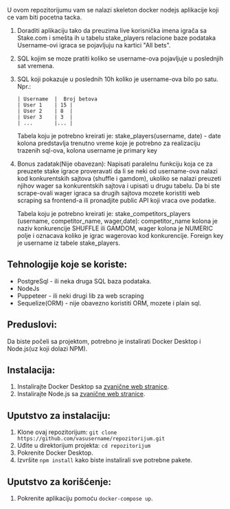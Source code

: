 
U ovom repozitorijumu vam se nalazi skeleton docker nodejs aplikacije koji ce vam biti pocetna tacka.

1.  Doraditi aplikaciju tako da preuzima live korisnička imena igrača sa Stake.com i smešta ih u tabelu stake_players relacione baze podataka
    Username-ovi igraca se pojavljuju na kartici "All bets".
2.  SQL kojim se moze pratiti koliko se username-ova pojavljuje u poslednjih sat vremena.
3.  SQL koji pokazuje u poslednih 10h koliko je username-ova bilo po satu.
    Npr.:
    
        | Username  |  Broj betova
        | User 1    | 15 |
        | User 2    | 8  |
        | User 3    | 3  |
        | ...       |... |
    
    Tabela koju je potrebno kreirati je: 
    stake_players(username, date) - date kolona predstavlja trenutno vreme koje je potrebno za realizaciju trazenih sql-ova, kolona username je primary key
5. Bonus zadatak(Nije obavezan):
    Napisati paralelnu funkciju koja ce za preuzete stake igrace proveravati da li se neki od username-ova nalazi kod konkurentskih sajtova (shuffle i gamdom), ukoliko se nalazi preuzeti njihov wager sa konkurentskih sajtova i upisati u drugu tabelu.
    Da bi ste scrape-ovali wager igraca sa drugih sajtova mozete koristiti web scraping sa frontend-a ili pronadjite public API koji vraca ove podatke. 
    
    Tabela koju je potrebno kreirati je:
    stake_competitors_players (username, competitor_name, wager,date): competitor_name kolona je naziv konkurencije  SHUFFLE ili GAMDOM, wager kolona je NUMERIC polje i oznacava koliko je igrac wagerovao kod konkurencije. Foreign key je username iz tabele stake_players.


## Tehnologije koje se koriste:

- PostgreSql - ili neka druga SQL baza podataka.
- NodeJs
- Puppeteer - ili neki drugi lib za web scraping
- Sequelize(ORM) - nije obavezno koristiti ORM, mozete i plain sql.

## Preduslovi:

Da biste počeli sa projektom, potrebno je instalirati Docker Desktop i Node.js(uz koji dolazi NPM).

## Instalacija:

1. Instalirajte Docker Desktop sa [zvanične web stranice](https://www.docker.com/products/docker-desktop).
2. Instalirajte Node.js sa [zvanične web stranice](https://nodejs.org/).

## Uputstvo za instalaciju:

1. Klone ovaj repozitorijum: `git clone https://github.com/vasusername/repozitorijum.git`
2. Uđite u direktorijum projekta: `cd repozitorijum`
3. Pokrenite Docker Desktop.
4. Izvršite `npm install` kako biste instalirali sve potrebne pakete.

## Uputstvo za korišćenje:

1. Pokrenite aplikaciju pomoću `docker-compose up`.
